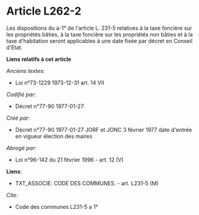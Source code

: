 # Article L262-2

Les dispositions du a-1° de l'article L. 231-5 relatives à la taxe foncière sur les propriétés bâties, à la taxe foncière sur
les propriétés non bâties et à la taxe d'habitation seront applicables à une date fixée par décret en Conseil d'Etat.

**Liens relatifs à cet article**

_Anciens textes_:

  - Loi n°73-1229 1973-12-31 art. 14 VII

_Codifié par_:

  - Décret n°77-90 1977-01-27

_Créé par_:

  - Décret n°77-90 1977-01-27 JORF et JONC 3 février 1977 date d'entrée en vigueur élection des maires

_Abrogé par_:

  - Loi n°96-142 du 21 février 1996 - art. 12 (V)

**Liens**:

  - TXT_ASSOCIE: CODE DES COMMUNES. - art. L231-5 (M)

_Cite_:

  - Code des communes L231-5 a 1°
